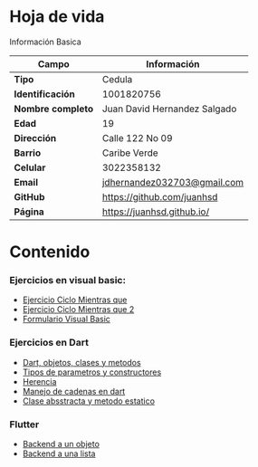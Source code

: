 # Hoja de vida

Información Basica

| Campo | Información |
| --- | --- |
| **Tipo** | Cedula |
| **Identificación** | 1001820756 |
| **Nombre completo** | Juan David Hernandez Salgado |
| **Edad** | 19 |
| **Dirección** | Calle 122 No 09 |
| **Barrio** | Caribe Verde |
| **Celular** | 3022358132 |
| **Email** | jdhernandez032703@gmail.com|
| **GitHub** | https://github.com/juanhsd |
| **Página** | https://juanhsd.github.io/ |

# Contenido

### Ejercicios en visual basic:
- [Ejercicio Ciclo Mientras que](vb/ADSO5.md)
- [Ejercicio Ciclo Mientras que 2](vb/ADSO6.md)
- [Formulario Visual Basic](vb/ADSO7.md)

### Ejercicios en Dart

- [Dart, objetos, clases y metodos](dart/ADSO8.md)
- [Tipos de parametros y constructores](dart/ADSO9.md)
- [Herencia](dart/ADSO10.md)
- [Manejo de cadenas en dart](dart/ADSO11.md)
- [Clase absstracta y metodo estatico](dart/ADSO12.md)


### Flutter
- [Backend a un objeto](flutter/ADSO13.md)
- [Backend a una lista](flutter/ADSO14.md)
